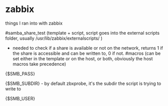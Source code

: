 
# zabbix

things I ran into with zabbix

#samba_share_test 
(template + script, script goes into the external scripts folder, usually /usr/lib/zabbix/externalscripts/ )
- needed to check if a share is available or not on the network, returns 1 if the share is accessible and can be written to, 0 if not.
 #macros (can be set either in the template or on the host, or both, obviously the host macros take precedence)

 {$SMB_PASS}

 {$SMB_SUBDIR} - by default zbxprobe, it's the subdir the script is trying to write to

 {$SMB_USER}

